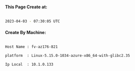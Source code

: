 
   
#### This Page Create at:

```bash

2023-04-03 - 07:30:05 UTC

```

#### Create By Machine:

```bash

Host Name : fv-az176-821

platform  : Linux-5.15.0-1034-azure-x86_64-with-glibc2.35

Ip Local  : 10.1.0.133

```

